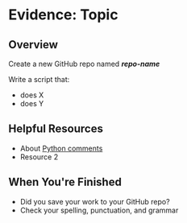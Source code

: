 ﻿# Evidence: Topic

## Overview

Create a new GitHub repo named ***repo-name***

Write a script that:

 - does X
 - does Y

## Helpful Resources

 - About [Python comments](https://www.w3schools.com/python/python_comments.asp)
 - Resource 2
 
## When You're Finished
 - Did you save your work to your GitHub repo?
 - Check your spelling, punctuation, and grammar






